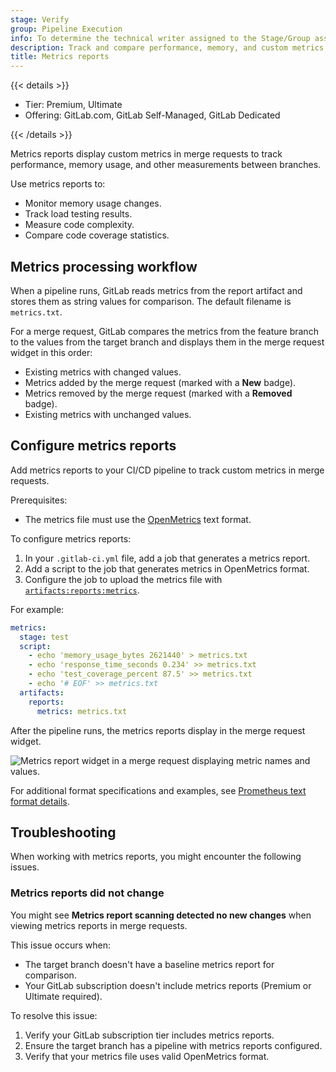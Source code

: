 ```yaml
---
stage: Verify
group: Pipeline Execution
info: To determine the technical writer assigned to the Stage/Group associated with this page, see https://handbook.gitlab.com/handbook/product/ux/technical-writing/#assignments
description: Track and compare performance, memory, and custom metrics.
title: Metrics reports
---
```


{{< details >}}

- Tier: Premium, Ultimate
- Offering: GitLab.com, GitLab Self-Managed, GitLab Dedicated

{{< /details >}}

Metrics reports display custom metrics in merge requests to track performance,
memory usage, and other measurements between branches.

Use metrics reports to:

- Monitor memory usage changes.
- Track load testing results.
- Measure code complexity.
- Compare code coverage statistics.

## Metrics processing workflow

When a pipeline runs, GitLab reads metrics from the report artifact and stores them as string values
for comparison. The default filename is `metrics.txt`.

For a merge request, GitLab compares the metrics from the feature branch to the values from the target
branch and displays them in the merge request widget in this order:

- Existing metrics with changed values.
- Metrics added by the merge request (marked with a **New** badge).
- Metrics removed by the merge request (marked with a **Removed** badge).
- Existing metrics with unchanged values.

## Configure metrics reports

Add metrics reports to your CI/CD pipeline to track custom metrics in merge requests.

Prerequisites:

- The metrics file must use the [OpenMetrics](https://prometheus.io/docs/instrumenting/exposition_formats/#openmetrics-text-format) text format.

To configure metrics reports:

1. In your `.gitlab-ci.yml` file, add a job that generates a metrics report.
1. Add a script to the job that generates metrics in OpenMetrics format.
1. Configure the job to upload the metrics file with [`artifacts:reports:metrics`](../yaml/artifacts_reports.md#artifactsreportsmetrics).

For example:

```yaml
metrics:
  stage: test
  script:
    - echo 'memory_usage_bytes 2621440' > metrics.txt
    - echo 'response_time_seconds 0.234' >> metrics.txt
    - echo 'test_coverage_percent 87.5' >> metrics.txt
    - echo '# EOF' >> metrics.txt
  artifacts:
    reports:
      metrics: metrics.txt
```

After the pipeline runs, the metrics reports display in the merge request widget.

![Metrics report widget in a merge request displaying metric names and values.](img/metrics_report_v18_3.png)

For additional format specifications and examples, see
[Prometheus text format details](https://prometheus.io/docs/instrumenting/exposition_formats/#text-format-details).

## Troubleshooting

When working with metrics reports, you might encounter the following issues.

### Metrics reports did not change

You might see **Metrics report scanning detected no new changes** when viewing metrics reports in merge requests.

This issue occurs when:

- The target branch doesn't have a baseline metrics report for comparison.
- Your GitLab subscription doesn't include metrics reports (Premium or Ultimate required).

To resolve this issue:

1. Verify your GitLab subscription tier includes metrics reports.
1. Ensure the target branch has a pipeline with metrics reports configured.
1. Verify that your metrics file uses valid OpenMetrics format.
